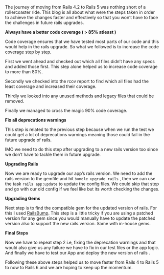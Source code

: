 The journey of moving from Rails 4.2 to Rails 5 was nothing short of a rollercoaster ride. This blog is all about what were the steps taken in order to achieve the changes faster and effectively so that you won’t have to face the challenges in future rails upgrades.

**Always have a better code coverage ( > 85% atleast )**

Code coverage ensures that we have tested most parts of our code and this would help in the rails upgrade. So what we followed is to increase the code coverage step by step.

First we went ahead and checked out which all files didn’t have any specs and added those first. This step alone helped us to increase code coverage to more than 80%.

Secondly we checked into the rcov report to find which all files had the least coverage and increased their coverage.

Thirdly we looked into any unused methods and legacy files that could be removed.

Finally we managed to cross the magic 90% code coverage.

**Fix all deprecations warnings**

This step is related to the previous step because when we run the test we could get a lot of deprecations warnings meaning those could fail in the future upgrade of rails.

IMO we need to do this step after upgrading to a new rails version too since we don’t have to tackle them in future upgrade.

**Upgrading Rails**

Now we are ready to upgrade our app’s rails version. We need to add the rails version to the gemfile and hit `bundle upgrade rails` , then we can use the task `rails app:update` to update the config files. We could skip that step and go with our old config if we feel like but its worth checking the changes.

**Upgrading Gems**

Next step is to find the compatible gem for the updated version of rails. For this I used [RailsBump](https://railsbump.org/). This step is a little tricky if you are using a patched version for any gem since you would manually have to update the patched version also to support the new rails version. Same with in-house gems.

**Final Steps**

Now we have to repeat step 2 i.e, fixing the deprecation warnings and that would also give us any failure we have to fix in our test files or the app logic. And finally we have to test our App and deploy the new version of rails .

Following these above steps helped us to move faster from Rails 4 to Rails 5 to now to Rails 6 and we are hoping to keep up the momentum.
